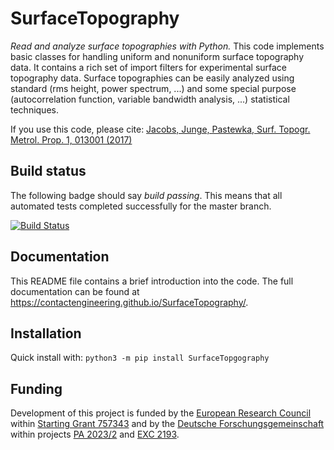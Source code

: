SurfaceTopography
=================

*Read and analyze surface topographies with Python.* This code implements basic classes for handling uniform and
nonuniform surface topography data. It contains a rich set of import filters for experimental surface topography data.
Surface topographies can be easily analyzed using standard (rms height, power spectrum, ...) and some special purpose
(autocorrelation function, variable bandwidth analysis, ...) statistical techniques. 

If you use this code, please cite:
[Jacobs, Junge, Pastewka, Surf. Topogr. Metrol. Prop. 1, 013001 (2017)](https://doi.org/10.1088/2051-672X/aa51f8)

Build status
------------

The following badge should say _build passing_. This means that all automated tests completed successfully for the master branch.

[![Build Status](https://github.com/ContactEngineering/SurfaceTopography/actions/workflows/run_tests.yml/badge.svg)](https://github.com/ContactEngineering/SurfaceTopography/actions/workflows/run_tests.yml)

Documentation
-------------

This README file contains a brief introduction into the code. The full documentation can be found at https://contactengineering.github.io/SurfaceTopography/.

Installation
------------

Quick install with: `python3 -m pip install SurfaceTopgography`

Funding
-------

Development of this project is funded by the [European Research Council](https://erc.europa.eu) within [Starting Grant 757343](https://cordis.europa.eu/project/id/757343) and by the [Deutsche Forschungsgemeinschaft](https://www.dfg.de/en) within projects [PA 2023/2](https://gepris.dfg.de/gepris/projekt/258153560) and [EXC 2193](https://gepris.dfg.de/gepris/projekt/390951807).
